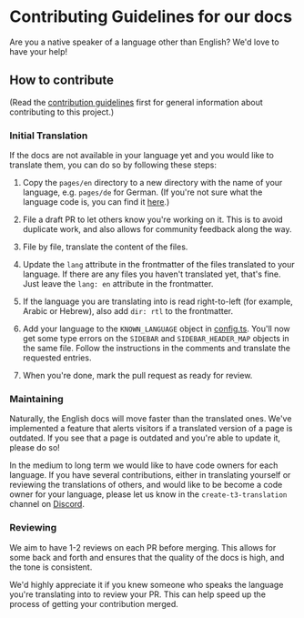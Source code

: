 # Contributing Guidelines for our docs

Are you a native speaker of a language other than English? We'd love to have your help!

## How to contribute

(Read the [contribution guidelines](../CONTRIBUTING.md) first for general information about contributing to this project.)

### Initial Translation

If the docs are not available in your language yet and you would like to translate them, you can do so by following these steps:

1. Copy the `pages/en` directory to a new directory with the name of your language, e.g. `pages/de` for German. (If you're not sure what the language code is, you can find it [here](https://en.wikipedia.org/wiki/List_of_ISO_639-1_codes).)

2. File a draft PR to let others know you're working on it. This is to avoid duplicate work, and also allows for community feedback along the way.

3. File by file, translate the content of the files.

4. Update the `lang` attribute in the frontmatter of the files translated to your language. If there are any files you haven't translated yet, that's fine. Just leave the `lang: en` attribute in the frontmatter.

5. If the language you are translating into is read right-to-left (for example, Arabic or Hebrew), also add `dir: rtl` to the frontmatter.

6. Add your language to the `KNOWN_LANGUAGE` object in [config.ts](./src/config.ts). You'll now get some type errors on the `SIDEBAR` and `SIDEBAR_HEADER_MAP` objects in the same file. Follow the instructions in the comments and translate the requested entries.

7. When you're done, mark the pull request as ready for review.

### Maintaining

Naturally, the English docs will move faster than the translated ones. We've implemented a feature that alerts visitors if a translated version of a page is outdated. If you see that a page is outdated and you're able to update it, please do so!

In the medium to long term we would like to have code owners for each language. If you have several contributions, either in translating yourself or reviewing the translations of others, and would like to be become a code owner for your language, please let us know in the `create-t3-translation` channel on [Discord](https://create.t3.gg/discord).

### Reviewing

We aim to have 1-2 reviews on each PR before merging. This allows for some back and forth and ensures that the quality of the docs is high, and the tone is consistent.

We'd highly appreciate it if you knew someone who speaks the language you're translating into to review your PR. This can help speed up the process of getting your contribution merged.

